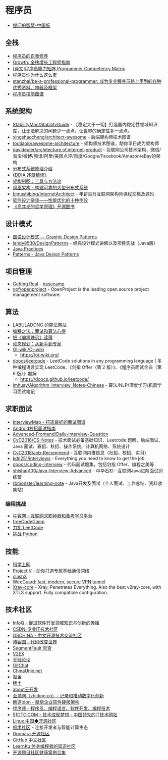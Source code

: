 # 程序员

* [提问的智慧-中国版](https://mp.weixin.qq.com/s/q461so9lWk4FKJGZ-p7Vcg)

## 全栈

* [程序员的自我修养](https://www.kancloud.cn/kancloud/a-programmer-prepares)
* [Growth: 全栈增长工程师指南](https://growth.phodal.com/)
* [[译文]程序员能力矩阵 Programmer Competency Matrix](http://static.icybear.net/%5BCN%5DProgrammer%20competency%20matrix.htm)
* [程序员你为什么这么累](https://xwjie.github.io/rule/)
* [stanzhai/be-a-professional-programmer: 成为专业程序员路上用到的各种优秀资料、神器及框架](https://github.com/stanzhai/be-a-professional-programmer)
* [程序员技能图谱](https://github.com/TeamStuQ/skill-map)

## 系统架构

* [StabilityMan/StabilityGuide](https://github.com/StabilityMan/StabilityGuide) - 【稳定大于一切】打造国内稳定性领域知识库，让无法解决的问题少一点点，让世界的确定性多一点点。
* [xingshaocheng/architect-awesome](https://github.com/xingshaocheng/architect-awesome) - 后端架构师技术图谱
* [toutiaoio/awesome-architecture](https://github.com/toutiaoio/awesome-architecture) - 架构师技术图谱，助你早日成为架构师
* [davideuler/architecture.of.internet-product](https://github.com/davideuler/architecture.of.internet-product) - 互联网公司技术架构，微信/淘宝/微博/腾讯/阿里/美团点评/百度/Google/Facebook/Amazon/eBay的架构
* [分布式系统原理介绍](http://guanzhou.pub/2018/06/04/Distributed/)
* [《DDIA 逐章精读》](https://ddia.qtmuniao.com/)
* [架构制图：工具与方法论](https://mp.weixin.qq.com/s/FYgRls-TyqW7ErHkrGe5Jg)
* [凤凰架构 - 构建可靠的大型分布式系统](https://icyfenix.cn/)
* [bjmashibing/InternetArchitect](https://github.com/bjmashibing/InternetArchitect) - 年薪百万互联网架构师课程文档及源码
* [软件设计杂谈——性能优化的十种手段](https://code2life.top/2020/08/15/0055-performance/)
* [《高并发的哲学原理》开源图书](https://github.com/johnlui/PPHC)

## 设计模式

* [图说设计模式 — Graphic Design Patterns](https://design-patterns.readthedocs.io/zh_CN/latest/index.html)
* [landy8530/DesignPatterns](https://github.com/landy8530/DesignPatterns) - 经典设计模式讲解以及项目实战（Java版）
* [Java Practices](http://www.javapractices.com/home/HomeAction.do)
* [Patterns - Java Design Patterns](https://java-design-patterns.com/patterns/)

## 项目管理

* [Getting Real](https://basecamp.com/books/Getting%20Real.pdf) - [basecamp](https://basecamp.com/books/getting-real)
* [opf/openproject](https://github.com/opf/openproject) - OpenProject is the leading open source project management software.

## 算法

* [LABULADONG 的算法网站](https://labuladong.github.io/algo/)
* [编程之法：面试和算法心得](https://github.com/julycoding/The-Art-Of-Programming-by-July)
* [把《编程珠玑》读薄](http://hawstein.com/2013/08/11/make-thiner-programming-pearls/)
* [动态规划：从新手到专家](http://hawstein.com/2013/03/26/dp-novice-to-advanced/)
* [OI-wiki/OI-wiki](https://github.com/OI-wiki/OI-wiki)
	* https://oi-wiki.org/
* [doocs/leetcode](https://github.com/doocs/leetcode) - LeetCode solutions in any programming language | 多种编程语言实现 LeetCode、《剑指 Offer（第 2 版）》、《程序员面试金典（第 6 版）》题解
	* https://doocs.github.io/leetcode/
* [imhuay/Algorithm_Interview_Notes-Chinese](https://github.com/imhuay/Algorithm_Interview_Notes-Chinese) - 算法/NLP/深度学习/机器学习面试笔记

## 求职面试

* [InterviewMap - 打造最好的面试图谱](https://yuchengkai.cn/docs/)
* [Android校招面试指南](https://lrh1993.gitbooks.io/android_interview_guide/content/)
* [Advanced-Frontend/Daily-Interview-Question](https://github.com/Advanced-Frontend/Daily-Interview-Question)
* [CyC2018/CS-Notes](https://github.com/CyC2018/CS-Notes) - 技术面试必备基础知识、Leetcode 题解、后端面试、Java 面试、春招、秋招、操作系统、计算机网络、系统设计
* [CyC2018/Job-Recommend](https://github.com/CyC2018/Job-Recommend) - 互联网内推信息（社招、校招、实习）
* [kdn251/interviews](https://github.com/kdn251/interviews) - Everything you need to know to get the job.
* [doocs/coding-interview](https://github.com/doocs/coding-interview) - 代码面试题集，包括剑指 Offer、编程之美等
* [shishan100/Java-Interview-Advanced](https://github.com/shishan100/Java-Interview-Advanced) - 中华石杉--互联网Java进阶面试训练营
* [rbmonster/learning-note](https://github.com/rbmonster/learning-note) - Java开发及面试（个人面试、工作总结、资料收集站）

### 编程挑战

* [牛客网 - 互联网求职神器和备考学习平台](https://www.nowcoder.com/)
* [freeCodeCamp](https://learn.freecodecamp.org/)
* [力扣 LeetCode](https://leetcode-cn.com/)
* [挑战 Python](http://www.pythontip.com/coding/code_oj)

## 技能

* [科学上网](https://github.com/haoel/haoel.github.io)
* [Project V](https://www.v2fly.org/) - 助你打造专属基础通信网络
* [clashX](https://github.com/yichengchen/clashX)
* [WireGuard: fast, modern, secure VPN tunnel](https://www.wireguard.com/)
* [Xray-core](https://github.com/XTLS/Xray-core/) - Xray, Penetrates Everything. Also the best v2ray-core, with XTLS support. Fully compatible configuration.

## 技术社区

* [InfoQ - 促进软件开发领域知识与创新的传播](https://www.infoq.cn/)
* [CSDN-专业IT技术社区](https://www.csdn.net/)
* [OSCHINA - 中文开源技术交流社区](https://www.oschina.net/)
* [博客园 - 代码改变世界](https://www.cnblogs.com/)
* [SegmentFault 思否](https://segmentfault.com/)
* [V2EX](https://www.v2ex.com/)
* [无线论坛](https://www.anywlan.com/)
* [GitChat](https://gitbook.cn/)
* [ChinaUnix.net](http://bbs.chinaunix.net/)
* [掘金](https://juejin.im/)
* [稀土](https://xitu.io/)
* [about云开发](http://www.aboutyun.com/)
* [至顶网（zhiding.cn）- 记录和推动数字化创新](http://www.zhiding.cn/)
* [解道jdon - 赋能企业软件硬核架构](https://www.jdon.com/)
* [程序师 - 程序员、编程语言、软件开发、编程技术](https://www.techug.com/)
* [51CTO.COM - 技术成就梦想 - 中国领先的IT技术网站](http://www.51cto.com/)
* [Linux 中国◆开源社区](https://linux.cn/)
* [极术社区](https://aijishu.com/) - 连接开发者与智能计算生态
* [Dromara 开源社区](https://dromara.org/projects/)
* [GitHub 中文社区](https://www.githubs.cn/)
* [LearnKu 终身编程者的知识社区](https://learnku.com/)
* [开源项目社区健康案例合集](https://gitee.com/gitee-community/osscommunity-cases)
